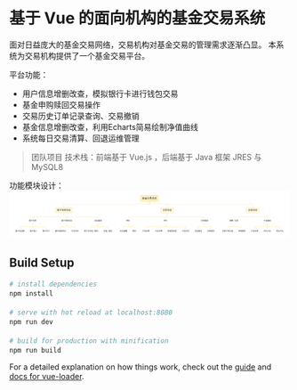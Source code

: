 # 基于 Vue 的面向机构的基金交易系统

面对日益庞大的基金交易网络，交易机构对基金交易的管理需求逐渐凸显。
本系统为交易机构提供了一个基金交易平台。

平台功能：

- 用户信息增删改查，模拟银行卡进行钱包交易
- 基金申购赎回交易操作
- 交易历史订单记录查询、交易撤销
- 基金信息增删改查，利用Echarts简易绘制净值曲线
- 系统每日交易清算、回退运维管理

> 团队项目
技术栈：前端基于 Vue.js ，后端基于 Java 框架 JRES 与 MySQL8

功能模块设计：
<img src="https://raw.githubusercontent.com/SDaBao/Fund-trading-sys/master/user-info.png">

## Build Setup

``` bash
# install dependencies
npm install

# serve with hot reload at localhost:8080
npm run dev

# build for production with minification
npm run build

```

For a detailed explanation on how things work, check out the [guide](http://vuejs-templates.github.io/webpack/) and [docs for vue-loader](http://vuejs.github.io/vue-loader).
